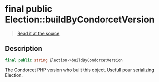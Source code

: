 # final public Election::buildByCondorcetVersion

> [Read it at the source](https://github.com/julien-boudry/Condorcet/blob/master/src/Election.php#L20)

## Description    

```php
final public string Election->buildByCondorcetVersion 
```

The Condorcet PHP version who built this object. Usefull pour serializing Election.
